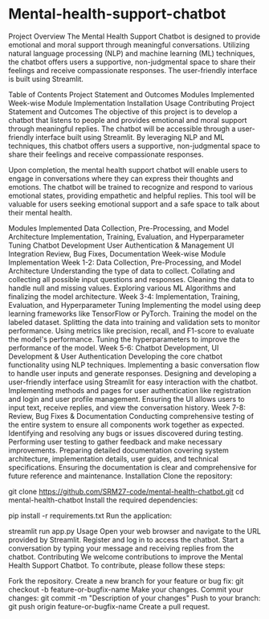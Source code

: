 # Mental-health-support-chatbot
Project Overview
The Mental Health Support Chatbot is designed to provide emotional and moral support through meaningful conversations. Utilizing natural language processing (NLP) and machine learning (ML) techniques, the chatbot offers users a supportive, non-judgmental space to share their feelings and receive compassionate responses. The user-friendly interface is built using Streamlit.

Table of Contents
Project Statement and Outcomes
Modules Implemented
Week-wise Module Implementation
Installation
Usage
Contributing
Project Statement and Outcomes
The objective of this project is to develop a chatbot that listens to people and provides emotional and moral support through meaningful replies. The chatbot will be accessible through a user-friendly interface built using Streamlit. By leveraging NLP and ML techniques, this chatbot offers users a supportive, non-judgmental space to share their feelings and receive compassionate responses.

Upon completion, the mental health support chatbot will enable users to engage in conversations where they can express their thoughts and emotions. The chatbot will be trained to recognize and respond to various emotional states, providing empathetic and helpful replies. This tool will be valuable for users seeking emotional support and a safe space to talk about their mental health.

Modules Implemented
Data Collection, Pre-Processing, and Model Architecture
Implementation, Training, Evaluation, and Hyperparameter Tuning
Chatbot Development
User Authentication & Management
UI Integration
Review, Bug Fixes, Documentation
Week-wise Module Implementation
Week 1-2: Data Collection, Pre-Processing, and Model Architecture
Understanding the type of data to collect.
Collating and collecting all possible input questions and responses.
Cleaning the data to handle null and missing values.
Exploring various ML Algorithms and finalizing the model architecture.
Week 3-4: Implementation, Training, Evaluation, and Hyperparameter Tuning
Implementing the model using deep learning frameworks like TensorFlow or PyTorch.
Training the model on the labeled dataset. Splitting the data into training and validation sets to monitor performance.
Using metrics like precision, recall, and F1-score to evaluate the model's performance.
Tuning the hyperparameters to improve the performance of the model.
Week 5-6: Chatbot Development, UI Development & User Authentication
Developing the core chatbot functionality using NLP techniques.
Implementing a basic conversation flow to handle user inputs and generate responses.
Designing and developing a user-friendly interface using Streamlit for easy interaction with the chatbot.
Implementing methods and pages for user authentication like registration and login and user profile management.
Ensuring the UI allows users to input text, receive replies, and view the conversation history.
Week 7-8: Review, Bug Fixes & Documentation
Conducting comprehensive testing of the entire system to ensure all components work together as expected.
Identifying and resolving any bugs or issues discovered during testing.
Performing user testing to gather feedback and make necessary improvements.
Preparing detailed documentation covering system architecture, implementation details, user guides, and technical specifications. Ensuring the documentation is clear and comprehensive for future reference and maintenance.
Installation
Clone the repository:

git clone https://github.com/SRM27-code/mental-health-chatbot.git
cd mental-health-chatbot
Install the required dependencies:

pip install -r requirements.txt
Run the application:

streamlit run app.py
Usage
Open your web browser and navigate to the URL provided by Streamlit.
Register and log in to access the chatbot.
Start a conversation by typing your message and receiving replies from the chatbot.
Contributing
We welcome contributions to improve the Mental Health Support Chatbot. To contribute, please follow these steps:

Fork the repository.
Create a new branch for your feature or bug fix:
git checkout -b feature-or-bugfix-name
Make your changes.
Commit your changes:
git commit -m "Description of your changes"
Push to your branch:
git push origin feature-or-bugfix-name
Create a pull request.
